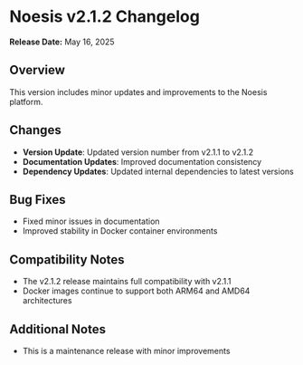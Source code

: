 # Noesis v2.1.2 Changelog

**Release Date:** May 16, 2025

## Overview

This version includes minor updates and improvements to the Noesis platform.

## Changes

- **Version Update**: Updated version number from v2.1.1 to v2.1.2
- **Documentation Updates**: Improved documentation consistency
- **Dependency Updates**: Updated internal dependencies to latest versions

## Bug Fixes

- Fixed minor issues in documentation
- Improved stability in Docker container environments

## Compatibility Notes

- The v2.1.2 release maintains full compatibility with v2.1.1
- Docker images continue to support both ARM64 and AMD64 architectures

## Additional Notes

- This is a maintenance release with minor improvements
